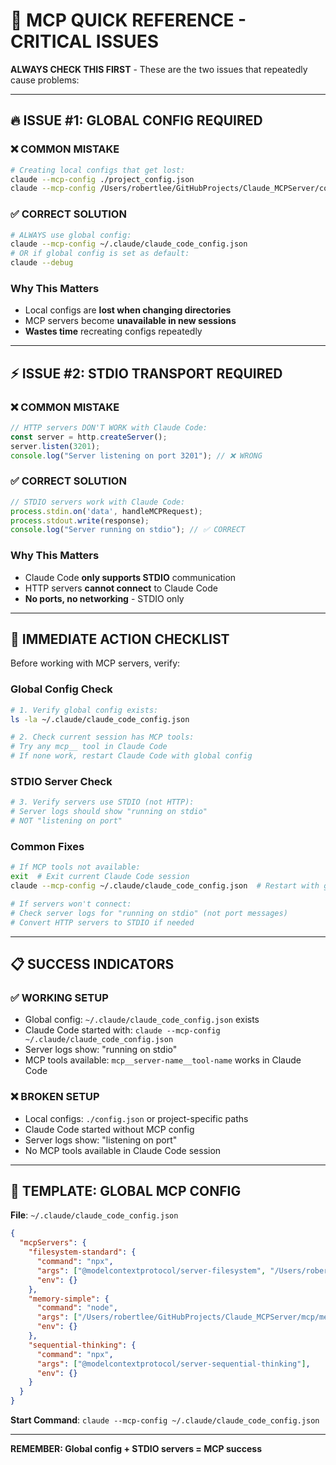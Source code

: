 # 🚨 MCP QUICK REFERENCE - CRITICAL ISSUES

**ALWAYS CHECK THIS FIRST** - These are the two issues that repeatedly cause problems:

---

## 🔥 **ISSUE #1: GLOBAL CONFIG REQUIRED**

### **❌ COMMON MISTAKE**
```bash
# Creating local configs that get lost:
claude --mcp-config ./project_config.json
claude --mcp-config /Users/robertlee/GitHubProjects/Claude_MCPServer/config.json
```

### **✅ CORRECT SOLUTION**
```bash
# ALWAYS use global config:
claude --mcp-config ~/.claude/claude_code_config.json
# OR if global config is set as default:
claude --debug
```

### **Why This Matters**
- Local configs are **lost when changing directories**
- MCP servers become **unavailable in new sessions**
- **Wastes time** recreating configs repeatedly

---

## ⚡ **ISSUE #2: STDIO TRANSPORT REQUIRED**

### **❌ COMMON MISTAKE**
```javascript
// HTTP servers DON'T WORK with Claude Code:
const server = http.createServer();
server.listen(3201);
console.log("Server listening on port 3201"); // ❌ WRONG
```

### **✅ CORRECT SOLUTION**
```javascript
// STDIO servers work with Claude Code:
process.stdin.on('data', handleMCPRequest);
process.stdout.write(response);
console.log("Server running on stdio"); // ✅ CORRECT
```

### **Why This Matters**
- Claude Code **only supports STDIO** communication
- HTTP servers **cannot connect** to Claude Code
- **No ports, no networking** - STDIO only

---

## 🎯 **IMMEDIATE ACTION CHECKLIST**

Before working with MCP servers, verify:

### **Global Config Check**
```bash
# 1. Verify global config exists:
ls -la ~/.claude/claude_code_config.json

# 2. Check current session has MCP tools:
# Try any mcp__ tool in Claude Code
# If none work, restart Claude Code with global config
```

### **STDIO Server Check**
```bash
# 3. Verify servers use STDIO (not HTTP):
# Server logs should show "running on stdio"
# NOT "listening on port"
```

### **Common Fixes**
```bash
# If MCP tools not available:
exit  # Exit current Claude Code session
claude --mcp-config ~/.claude/claude_code_config.json  # Restart with global config

# If servers won't connect:
# Check server logs for "running on stdio" (not port messages)
# Convert HTTP servers to STDIO if needed
```

---

## 📋 **SUCCESS INDICATORS**

### **✅ WORKING SETUP**
- Global config: `~/.claude/claude_code_config.json` exists
- Claude Code started with: `claude --mcp-config ~/.claude/claude_code_config.json`
- Server logs show: "running on stdio"
- MCP tools available: `mcp__server-name__tool-name` works in Claude Code

### **❌ BROKEN SETUP**
- Local configs: `./config.json` or project-specific paths
- Claude Code started without MCP config
- Server logs show: "listening on port"
- No MCP tools available in Claude Code session

---

## 🔧 **TEMPLATE: GLOBAL MCP CONFIG**

**File**: `~/.claude/claude_code_config.json`
```json
{
  "mcpServers": {
    "filesystem-standard": {
      "command": "npx",
      "args": ["@modelcontextprotocol/server-filesystem", "/Users/robertlee"],
      "env": {}
    },
    "memory-simple": {
      "command": "node",
      "args": ["/Users/robertlee/GitHubProjects/Claude_MCPServer/mcp/memory/enhanced-server-stdio.js"],
      "env": {}
    },
    "sequential-thinking": {
      "command": "npx", 
      "args": ["@modelcontextprotocol/server-sequential-thinking"],
      "env": {}
    }
  }
}
```

**Start Command**: `claude --mcp-config ~/.claude/claude_code_config.json`

---

**REMEMBER: Global config + STDIO servers = MCP success**